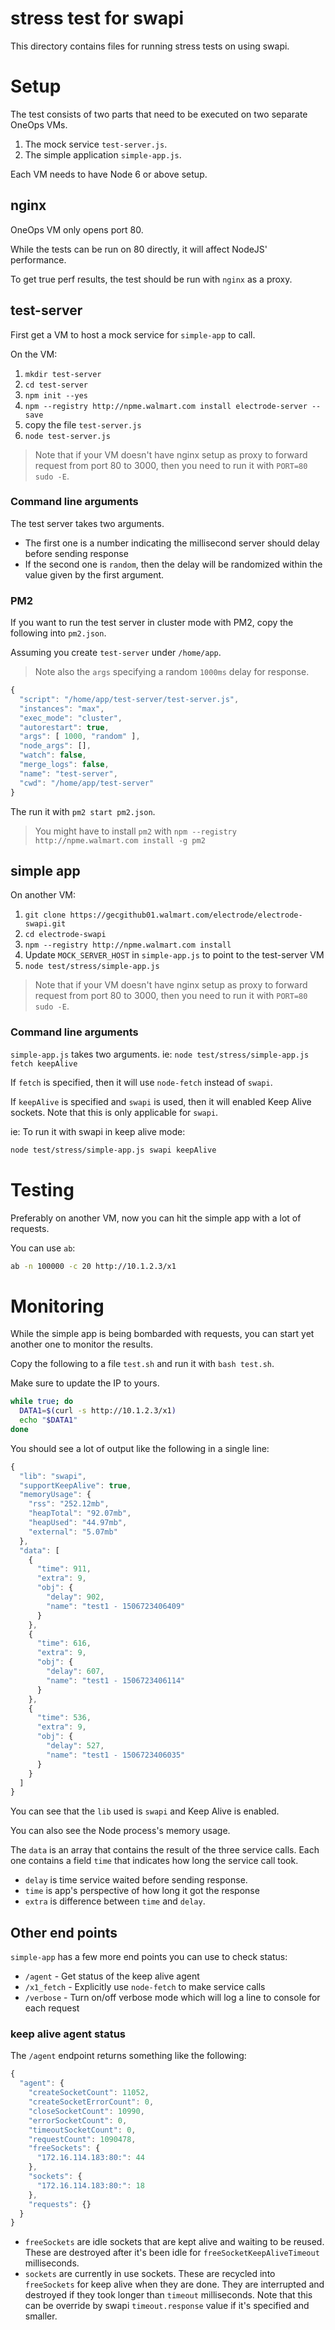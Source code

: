 # stress test for swapi

This directory contains files for running stress tests on using swapi.

# Setup

The test consists of two parts that need to be executed on two separate OneOps VMs.

1.  The mock service `test-server.js`.
2.  The simple application `simple-app.js`.

Each VM needs to have Node 6 or above setup.

## nginx

OneOps VM only opens port 80.

While the tests can be run on 80 directly, it will affect NodeJS' performance.

To get true perf results, the test should be run with `nginx` as a proxy.

## test-server

First get a VM to host a mock service for `simple-app` to call.

On the VM:

1.  `mkdir test-server`
2.  `cd test-server`
3.  `npm init --yes`
4.  `npm --registry http://npme.walmart.com install electrode-server --save`
5.  copy the file `test-server.js`
6.  `node test-server.js`

> Note that if your VM doesn't have nginx setup as proxy to forward request from port 80 to 3000, then you need to run it with `PORT=80 sudo -E`.

### Command line arguments

The test server takes two arguments.

-   The first one is a number indicating the millisecond server should delay before sending response
-   If the second one is `random`, then the delay will be randomized within the value given by the first argument.

### PM2

If you want to run the test server in cluster mode with PM2, copy the following into `pm2.json`.

Assuming you create `test-server` under `/home/app`.

> Note also the `args` specifying a random `1000ms` delay for response.

```js
{
  "script": "/home/app/test-server/test-server.js",
  "instances": "max",
  "exec_mode": "cluster",
  "autorestart": true,
  "args": [ 1000, "random" ],
  "node_args": [],
  "watch": false,
  "merge_logs": false,
  "name": "test-server",
  "cwd": "/home/app/test-server"
}
```

The run it with `pm2 start pm2.json`.

> You might have to install `pm2` with `npm --registry http://npme.walmart.com install -g pm2`

## simple app

On another VM:

1.  `git clone https://gecgithub01.walmart.com/electrode/electrode-swapi.git`
2.  `cd electrode-swapi`
3.  `npm --registry http://npme.walmart.com install`
4.  Update `MOCK_SERVER_HOST` in `simple-app.js` to point to the test-server VM
5.  `node test/stress/simple-app.js`

> Note that if your VM doesn't have nginx setup as proxy to forward request from port 80 to 3000, then you need to run it with `PORT=80 sudo -E`.

### Command line arguments

`simple-app.js` takes two arguments. ie: `node test/stress/simple-app.js fetch keepAlive`

If `fetch` is specified, then it will use `node-fetch` instead of `swapi`.

If `keepAlive` is specified and `swapi` is used, then it will enabled Keep Alive sockets.  Note that this is only applicable for `swapi`.

ie: To run it with swapi in keep alive mode:

```bash
node test/stress/simple-app.js swapi keepAlive
```

# Testing

Preferably on another VM, now you can hit the simple app with a lot of requests.

You can use `ab`:

```bash
ab -n 100000 -c 20 http://10.1.2.3/x1
```

# Monitoring

While the simple app is being bombarded with requests, you can start yet another one to monitor the results.

Copy the following to a file `test.sh` and run it with `bash test.sh`.

Make sure to update the IP to yours.

```bash
while true; do
  DATA1=$(curl -s http://10.1.2.3/x1)
  echo "$DATA1" 
done
```

You should see a lot of output like the following in a single line:

```js
{
  "lib": "swapi",
  "supportKeepAlive": true,
  "memoryUsage": {
    "rss": "252.12mb",
    "heapTotal": "92.07mb",
    "heapUsed": "44.97mb",
    "external": "5.07mb"
  },
  "data": [
    {
      "time": 911,
      "extra": 9,
      "obj": {
        "delay": 902,
        "name": "test1 - 1506723406409"
      }
    },
    {
      "time": 616,
      "extra": 9,
      "obj": {
        "delay": 607,
        "name": "test1 - 1506723406114"
      }
    },
    {
      "time": 536,
      "extra": 9,
      "obj": {
        "delay": 527,
        "name": "test1 - 1506723406035"
      }
    }
  ]
}
```

You can see that the `lib` used is `swapi` and Keep Alive is enabled.

You can also see the Node process's memory usage.

The `data` is an array that contains the result of the three service calls.  Each one contains a field `time` that indicates how long the service call took.

-   `delay` is time service waited before sending response.
-   `time` is app's perspective of how long it got the response
-   `extra` is difference between `time` and `delay`.

## Other end points

`simple-app` has a few more end points you can use to check status:

-   `/agent` - Get status of the keep alive agent
-   `/x1_fetch` - Explicitly use `node-fetch` to make service calls
-   `/verbose` - Turn on/off verbose mode which will log a line to console for each request

### keep alive agent status

The `/agent` endpoint returns something like the following:

```js
{
  "agent": {
    "createSocketCount": 11052,
    "createSocketErrorCount": 0,
    "closeSocketCount": 10990,
    "errorSocketCount": 0,
    "timeoutSocketCount": 0,
    "requestCount": 1090478,
    "freeSockets": {
      "172.16.114.183:80:": 44
    },
    "sockets": {
      "172.16.114.183:80:": 18
    },
    "requests": {}
  }
}
```

-   `freeSockets` are idle sockets that are kept alive and waiting to be reused.  These are destroyed after it's been idle for `freeSocketKeepAliveTimeout` milliseconds.
-   `sockets` are currently in use sockets.  These are recycled into `freeSockets` for keep alive when they are done.  They are interrupted and destroyed if they took longer than `timeout` milliseconds.  Note that this can be override by swapi `timeout.response` value if it's specified and smaller.
